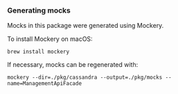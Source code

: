 ### Generating mocks

Mocks in this package were generated using Mockery.

To install Mockery on macOS:

    brew install mockery

If necessary, mocks can be regenerated with:

    mockery --dir=./pkg/cassandra --output=./pkg/mocks --name=ManagementApiFacade
